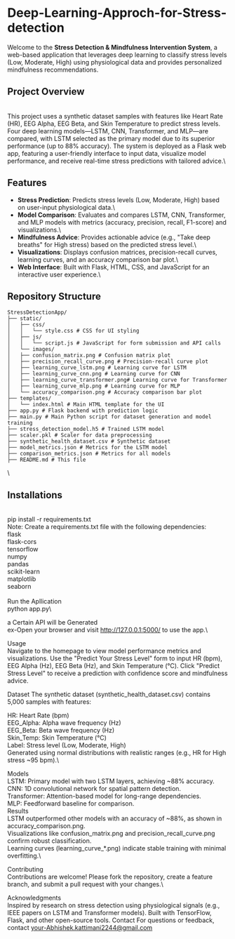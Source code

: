 # Deep-Learning-Approch-for-Stress-detection

Welcome to the **Stress Detection & Mindfulness Intervention System**, a web-based application that leverages deep learning to classify stress levels (Low, Moderate, High) using physiological data and provides personalized mindfulness recommendations.

## Project Overview
\
This project uses a synthetic dataset samples with features like Heart Rate (HR), EEG Alpha, EEG Beta, and Skin Temperature to predict stress levels. Four deep learning models—LSTM, CNN, Transformer, and MLP—are compared, with LSTM selected as the primary model due to its superior performance (up to 88% accuracy). The system is deployed as a Flask web app, featuring a user-friendly interface to input data, visualize model performance, and receive real-time stress predictions with tailored advice.\

## Features

- **Stress Prediction**: Predicts stress levels (Low, Moderate, High) based on user-input physiological data.\
- **Model Comparison**: Evaluates and compares LSTM, CNN, Transformer, and MLP models with metrics (accuracy, precision, recall, F1-score) and visualizations.\
- **Mindfulness Advice**: Provides actionable advice (e.g., "Take deep breaths" for High stress) based on the predicted stress level.\
- **Visualizations**: Displays confusion matrices, precision-recall curves, learning curves, and an accuracy comparison bar plot.\
- **Web Interface**: Built with Flask, HTML, CSS, and JavaScript for an interactive user experience.\


## Repository Structure
```
StressDetectionApp/
├── static/
│   ├── css/
│   │   └── style.css # CSS for UI styling
│   ├── js/
│   │   └── script.js # JavaScript for form submission and API calls
│   └── images/
│   ├── confusion_matrix.png # Confusion matrix plot
│   ├── precision_recall_curve.png # Precision-recall curve plot
│   ├── learning_curve_lstm.png # Learning curve for LSTM
│   ├── learning_curve_cnn.png # Learning curve for CNN
│   ├── learning_curve_transformer.png# Learning curve for Transformer
│   ├── learning_curve_mlp.png # Learning curve for MLP
│   └── accuracy_comparison.png # Accuracy comparison bar plot
├── templates/
│   └── index.html # Main HTML template for the UI
├── app.py # Flask backend with prediction logic
├── main.py # Main Python script for dataset generation and model training
├── stress_detection_model.h5 # Trained LSTM model
├── scaler.pkl # Scaler for data preprocessing
├── synthetic_health_dataset.csv # Synthetic dataset
├── model_metrics.json # Metrics for the LSTM model
├── comparison_metrics.json # Metrics for all models
├── README.md # This file
```
\

## Installations
\
pip install -r requirements.txt
\
Note: Create a requirements.txt file with the following dependencies:\
flask\
flask-cors\
tensorflow\
numpy\
pandas\
scikit-learn\
matplotlib\
seaborn\
\
Run the Apllication\
python app.py\

a Certain API will be Generated \
ex-Open your browser and visit http://127.0.0.1:5000/ to use the app.\


Usage\
Navigate to the homepage to view model performance metrics and visualizations.
Use the "Predict Your Stress Level" form to input HR (bpm), EEG Alpha (Hz), EEG Beta (Hz), and Skin Temperature (°C).
Click "Predict Stress Level" to receive a prediction with confidence score and mindfulness advice.

Dataset
The synthetic dataset (synthetic_health_dataset.csv) contains 5,000 samples with features:

HR: Heart Rate (bpm)\
EEG_Alpha: Alpha wave frequency (Hz)\
EEG_Beta: Beta wave frequency (Hz)\
Skin_Temp: Skin Temperature (°C)\
Label: Stress level (Low, Moderate, High)\
Generated using normal distributions with realistic ranges (e.g., HR for High stress ~95 bpm).\


Models\
LSTM: Primary model with two LSTM layers, achieving ~88% accuracy.\
CNN: 1D convolutional network for spatial pattern detection.\
Transformer: Attention-based model for long-range dependencies.\
MLP: Feedforward baseline for comparison.\
Results\
LSTM outperformed other models with an accuracy of ~88%, as shown in accuracy_comparison.png.\
Visualizations like confusion_matrix.png and precision_recall_curve.png confirm robust classification.\
Learning curves (learning_curve_*.png) indicate stable training with minimal overfitting.\

Contributing\
Contributions are welcome! Please fork the repository, create a feature branch, and submit a pull request with your changes.\


Acknowledgments
\
Inspired by research on stress detection using physiological signals (e.g., IEEE papers on LSTM and Transformer models).
Built with TensorFlow, Flask, and other open-source tools.
Contact
For questions or feedback, contact your-Abhishek.kattimani2244@gmail.com

